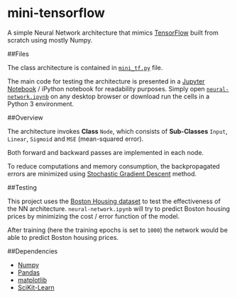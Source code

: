 # mini-tensorflow
A simple Neural Network architecture that mimics [TensorFlow](https://www.tensorflow.org/) built from scratch using mostly Numpy.

##Files

The class architecture is contained in [`mini_tf.py`](https://github.com/adsasmita/mini-tensorflow/blob/master/mini_tf.py) file.

The main code for testing the architecture is presented in a [Jupyter Notebook](https://github.com/jupyter/notebook) / iPython notebook for readability purposes. Simply open [`neural-network.ipynb`](https://github.com/adsasmita/mini-tensorflow/blob/master/neural-network.ipynb) on any desktop browser or download run the cells in a Python 3 environment.

##Overview

The architecture invokes **Class** `Node`, which consists of **Sub-Classes** `Input`, `Linear`, `Sigmoid` and `MSE` (mean-squared error).

Both forward and backward passes are implemented in each node.

To reduce computations and memory consumption, the backpropagated errors are minimized using [Stochastic Gradient Descent](http://sebastianruder.com/optimizing-gradient-descent/index.html#stochasticgradientdescent) method.

##Testing

This project uses the [Boston Housing dataset](https://archive.ics.uci.edu/ml/datasets/Housing) to test the effectiveness of the NN architecture. ``neural-network.ipynb`` will try to predict Boston housing prices by minimizing the cost / error function of the model.

After training (here the training epochs is set to ``1000``) the network would be able to predict Boston housing prices.

##Dependencies

* [Numpy](http://www.numpy.org/)
* [Pandas](http://pandas.pydata.org/)
* [matplotlib](http://matplotlib.org/)
* [SciKit-Learn](http://scikit-learn.org/)


